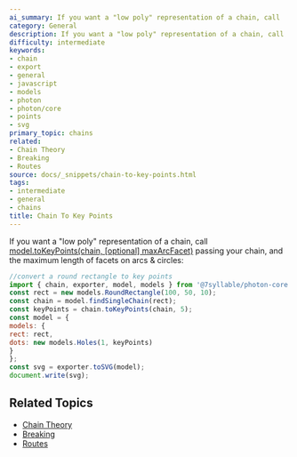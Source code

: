 ```yaml
---
ai_summary: If you want a "low poly" representation of a chain, call
category: General
description: If you want a "low poly" representation of a chain, call
difficulty: intermediate
keywords:
- chain
- export
- general
- javascript
- models
- photon
- photon/core
- points
- svg
primary_topic: chains
related:
- Chain Theory
- Breaking
- Routes
source: docs/_snippets/chain-to-key-points.html
tags:
- intermediate
- general
- chains
title: Chain To Key Points
---
```

If you want a "low poly" representation of a chain, call
[model.toKeyPoints(chain, [optional] maxArcFacet)](/docs/api/modules/chain.html#tokeypoints)
passing your chain, and the maximum length of facets on arcs & circles:
```javascript
//convert a round rectangle to key points
import { chain, exporter, model, models } from '@7syllable/photon-core';
const rect = new models.RoundRectangle(100, 50, 10);
const chain = model.findSingleChain(rect);
const keyPoints = chain.toKeyPoints(chain, 5);
const model = {
models: {
rect: rect,
dots: new models.Holes(1, keyPoints)
}
};
const svg = exporter.toSVG(model);
document.write(svg);
```

## Related Topics

- [Chain Theory](../index.md)
- [Breaking](../index.md)
- [Routes](../index.md)
